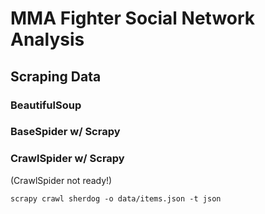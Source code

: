 # MMA Fighter Social Network Analysis

## Scraping Data

### BeautifulSoup

### BaseSpider w/ Scrapy

### CrawlSpider w/ Scrapy

(CrawlSpider not ready!)

    scrapy crawl sherdog -o data/items.json -t json
